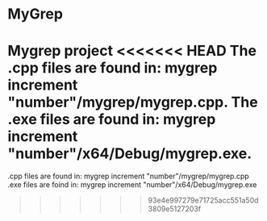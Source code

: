 # MyGrep
Mygrep project
<<<<<<< HEAD
The .cpp files are found in: mygrep increment "number"/mygrep/mygrep.cpp.
The .exe files are found in: mygrep increment "number"/x64/Debug/mygrep.exe.
=======
.cpp files are found in: mygrep increment "number"/mygrep/mygrep.cpp
.exe files are foind in: mygrep increment "number"/x64/Debug/mygrep.exe
>>>>>>> 93e4e997279e71725acc551a50d3809e5127203f
